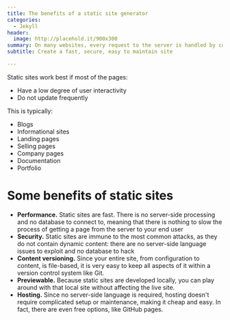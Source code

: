 ```yaml
---
title: The benefits of a static site generator
categories:
  - Jekyll
header:
  image: http://placehold.it/900x300
summary: On many websites, every request to the server is handled by complex dynamic code. This slows things down. Often this level of complexity is not needed and can be avoided by generating static content.
subtitle: Create a fast, secure, easy to maintain site

---
```


Static sites work best if most of the pages:
- Have a low degree of user interactivity
- Do not update frequently


This is typically:

- Blogs
- Informational sites
- Landing pages
- Selling pages
- Company pages
- Documentation
- Portfolio


# Some benefits of static sites
- **Performance.**  Static sites are fast. There is no server-side processing and no database to connect to, meaning that there is nothing to slow the process of getting a page from the server to your end user
- **Security.** Static sites are immune to the most common attacks, as they do not contain dynamic content: there are no server-side language issues to exploit and no database to hack
- **Content versioning.** Since your entire site, from configuration to content, is file-based, it is very easy to keep all aspects of it within a version control system like Git.
- **Previewable.** Because static sites are developed locally, you can play around with that local site without affecting the live site.
- **Hosting.** Since no server-side language is required, hosting doesn't require complicated setup or maintenance, making it cheap and easy. In fact, there are even free options, like GitHub pages.
